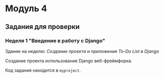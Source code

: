 # Модуль 4
## Задания для проверки 
### Неделя 1 "Введение в работу с Django"
Здание на неделю: _Создание проекта и приложения To-Do List в Django_

Создание проекта использование Django веб-фреймфорка.

Код задания находится в `myproject`.

